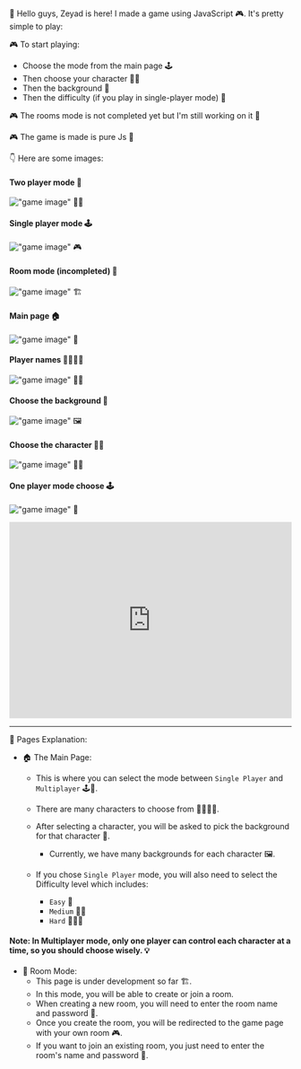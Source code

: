 👋 Hello guys, Zeyad is here! I made a game using JavaScript 🎮. It's pretty simple to play: 

🎮 To start playing:
  - Choose the mode from the main page 🕹️
  - Then choose your character 🦸‍♂️
  - Then the background 🌆
  - Then the difficulty (if you play in single-player mode) 🌟

🎮 The rooms mode is not completed yet but I'm still working on it 💪

🎮 The game is made is pure Js 🚀

👇 Here are some images:

#### Two player mode 🙌
!["game image"](<./previewImg/fighter%20(1).png> "the fighter") 🤜🤛
#### Single player mode 🕹️
!["game image"](<./previewImg/fighter%20(2).png>) 🎮
#### Room mode (incompleted) 🚧
!["game image"](<./previewImg/Choose-the-Mode%20(1).png> "the figher") 🏗️
#### Main page 🏠
!["game image"](./previewImg/choose-the-mode.png "the figher") 🌟
#### Player names 🦸‍♂️🦸‍♀️
!["game image"](<./previewImg/choose-you-character%20(1).png> "the figher") 👤👥
#### Choose the background 🌆
!["game image"](<./previewImg/choose-you-character%20(2).png> "the figher") 🖼️
#### Choose the character 🦸‍♂️
!["game image"](<./previewImg/choose-you-character%20(3).png> "the figher") 🦹‍♂️
#### One player mode choose 🕹️
!["game image"](./previewImg/single-player-mode.png "the figher") 🌟

<iframe width="100%" height="350" src="https://www.youtube.com/embed/V7SUIWf8Bjc" title="preview video" frameborder="0" allow="accelerometer; autoplay; clipboard-write; encrypted-media; gyroscope; picture-in-picture; web-share" allowfullscreen></iframe>

---

📃 Pages Explanation:

- 🏠 The Main Page:
  - This is where you can select the mode between `Single Player` and `Multiplayer` 🕹️👥.
  - There are many characters to choose from 🦸‍♂️🦸‍♀️.

  - After selecting a character, you will be asked to pick the background for that character 🌆.
    - Currently, we have many backgrounds for each character 🖼️.

  - If you chose `Single Player` mode, you will also need to select the Difficulty level which includes:
    - `Easy` 🌟
    - `Medium` 🌟🌟
    - `Hard` 🌟🌟🌟

#### Note: In Multiplayer mode, only one player can control each character at a time, so you should choose wisely. 💡

- 🚧 Room Mode:
  - This page is under development so far 🏗️.
  - In this mode, you will be able to create or join a room.
  - When creating a new room, you will need to enter the room name and password 🔑.
  - Once you create the room, you will be redirected to the game page with your own room 🎮.
  - If you want to join an existing room, you just need to enter the room's name and password 🔑.
